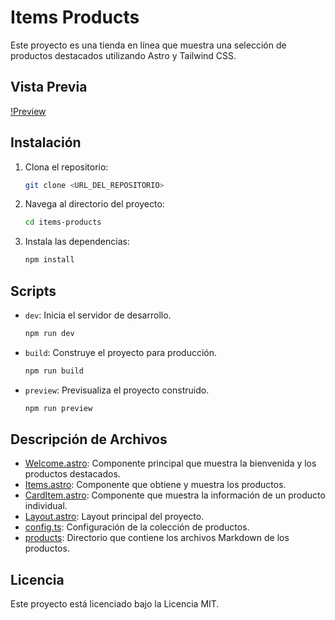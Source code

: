 # Items Products

Este proyecto es una tienda en línea que muestra una selección de productos destacados utilizando Astro y Tailwind CSS.

## Vista Previa
[!Preview](src/assets/preview.png)


## Instalación

1. Clona el repositorio:
    ```sh
    git clone <URL_DEL_REPOSITORIO>
    ```
2. Navega al directorio del proyecto:
    ```sh
    cd items-products
    ```
3. Instala las dependencias:
    ```sh
    npm install
    ```

## Scripts

- `dev`: Inicia el servidor de desarrollo.
    ```sh
    npm run dev
    ```
- `build`: Construye el proyecto para producción.
    ```sh
    npm run build
    ```
- `preview`: Previsualiza el proyecto construido.
    ```sh
    npm run preview
    ```

## Descripción de Archivos

- [Welcome.astro](http://_vscodecontentref_/26): Componente principal que muestra la bienvenida y los productos destacados.
- [Items.astro](http://_vscodecontentref_/27): Componente que obtiene y muestra los productos.
- [CardItem.astro](http://_vscodecontentref_/28): Componente que muestra la información de un producto individual.
- [Layout.astro](http://_vscodecontentref_/29): Layout principal del proyecto.
- [config.ts](http://_vscodecontentref_/30): Configuración de la colección de productos.
- [products](http://_vscodecontentref_/31): Directorio que contiene los archivos Markdown de los productos.

## Licencia

Este proyecto está licenciado bajo la Licencia MIT.